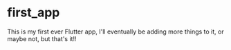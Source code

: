 # first_app

This is my first ever Flutter app, I'll eventually be adding more things to it, or maybe not,  but that's it!! 
